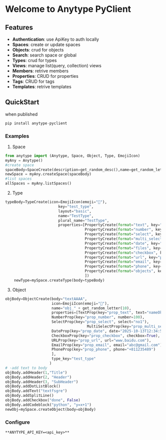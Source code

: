 # Welcome to Anytype PyClient

## Features

- **Authentication**: use ApiKey to auth locally
- **Spaces**: create or update spaces
- **Objects**: crud for objects
- **Search**: search space or global
- **Types**: crud for types
- **Views**: manage list(query, collection) views
- **Members**: retrive members
- **Properties**: CRUD for properties
- **Tags**: CRUD for tags
- **Templates**: retrive templates

## QuickStart

when published

```python
pip install anytype-pyclient
```

### Examples
1. Space
```python
from anytype import (Anytype, Space, Object, Type, EmojiIcon)
myAny = Anytype()
#create space
spaceBody=SpaceCreate(description=get_random_desc(),name=get_random_letter(10))
newSpace = myAny.createSpace(spaceBody)
#list spaces
allSpaces = myAny.listSpaces()
```
2. Type
```python
typeBody=TypeCreate(icon=EmojiIcon(emoji="📝"),
                        key="test_type",
                        layout="basic",
                        name="TestType",
                        plural_name="TestType",
                        properties=[PropertyCreate(format="text", key="prop_text", name="PropText"),
                                    PropertyCreate(format="number", key="prop_number", name="PropNumber"),
                                    PropertyCreate(format="select", key="prop_select", name="PropSelect"),
                                    PropertyCreate(format="multi_select", key="prop_multi_select", name="PropMultiSelect"),
                                    PropertyCreate(format="date", key="prop_date", name="PropDate"),
                                    PropertyCreate(format="files", key="prop_files", name="PropFiles"),
                                    PropertyCreate(format="checkbox", key="prop_checkbox", name="PropCheckbox"),
                                    PropertyCreate(format="url", key="prop_url", name="PropUrl"),
                                    PropertyCreate(format="email", key="prop_email", name="PropEmail"),
                                    PropertyCreate(format="phone", key="prop_phone", name="PropPhone"),
                                    PropertyCreate(format="objects", key="prop_objects", name="PropObjects")
                                    ])
    newType=mySpace.createType(body=typeBody)
```
3. Object
```python
objBody=ObjectCreate(body="textAAAA", 
                     icon=EmojiIcon(emoji="📝"),
                     name="obj_" + get_random_letter(10),
                     properties=[TextProp(key="prop_text", text="nameOk"),
                     NumberProp(key="prop_number", number=100),
                     SelectProp(key="prop_select", select="no1"),
                                     MultiSelectProp(key="prop_multi_select", multi_select=["ok1","ok2"]),
                     DateProp(key="prop_date", date="2025-10-13T12:34:56Z"),
                     CheckboxProp(key="prop_checkbox", checkbox=True),
                     URLProp(key="prop_url", url="www.baidu.com"),
                     EmailProp(key="prop_email", email="abc@gmail.com"),
                     PhoneProp(key="prop_phone", phone="+811235489")
                     ],
                     type_key="test_type"
                    )
# ·add text to body
objBody.addHeader(1,"Title")
objBody.addHeader(2, "Header")
objBody.addHeader(3, "SubHeader")
objBody.addDotListBlock()
objBody.addText("textfsgre")
objBody.addSplitLine()
objBody.addCheckbox("done", False)
objBody.addCodeblock("python", "y=x+1")
newObj=mySpace.createObject(body=objBody)
```

### Configure
```
**ANYTYPE_API_KEY=<api_key>**
```